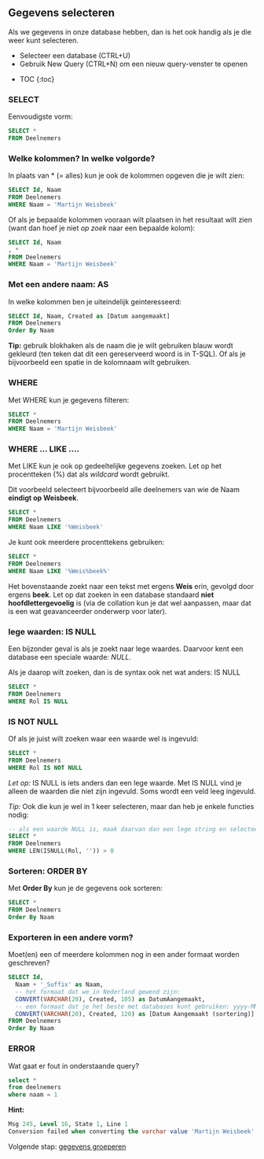 ## Gegevens selecteren
Als we gegevens in onze database hebben, dan is het ook handig als je die weer kunt selecteren.

- Selecteer een database (CTRL+U)
- Gebruik New Query (CTRL+N) om een nieuw query-venster te openen

* TOC
{:toc}

### SELECT
Eenvoudigste vorm:
```sql
SELECT *
FROM Deelnemers
```

### Welke kolommen? In welke volgorde?
In plaats van * (= alles) kun je ook de kolommen opgeven die je wilt zien:
```sql
SELECT Id, Naam
FROM Deelnemers
WHERE Naam = 'Martijn Weisbeek'
```

Of als je bepaalde kolommen vooraan wilt plaatsen in het resultaat wilt zien (want dan hoef je niet _op zoek_ naar een bepaalde kolom):
```sql
SELECT Id, Naam
, *
FROM Deelnemers
WHERE Naam = 'Martijn Weisbeek'
```

### Met een andere naam: AS
In welke kolommen ben je uiteindelijk geinteresseerd:
```sql
SELECT Id, Naam, Created as [Datum aangemaakt]
FROM Deelnemers
Order By Naam
```
**Tip:** gebruik blokhaken als de naam die je wilt gebruiken blauw wordt gekleurd (ten teken dat dit een gereserveerd woord is in T-SQL).
Of als je bijvoorbeeld een spatie in de kolomnaam wilt gebruiken.

### WHERE
Met WHERE kun je gegevens filteren:
```sql
SELECT *
FROM Deelnemers
WHERE Naam = 'Martijn Weisbeek'
```

### WHERE ... LIKE ....
Met LIKE kun je ook op gedeeltelijke gegevens zoeken. 
Let op het procentteken (%) dat als _wildcard_ wordt gebruikt. 

Dit voorbeeld selecteert bijvoorbeeld alle deelnemers van wie de Naam **eindigt op Weisbeek**.
```sql
SELECT *
FROM Deelnemers
WHERE Naam LIKE '%Weisbeek'
```

Je kunt ook meerdere procenttekens gebruiken:
```sql
SELECT *
FROM Deelnemers
WHERE Naam LIKE '%Weis%beek%'
```

Het bovenstaande zoekt naar een tekst met ergens **Weis** erin, gevolgd door ergens **beek**.
Let op dat zoeken in een database standaard **niet hoofdlettergevoelig** is (via de collation kun je dat wel aanpassen, maar dat is een wat geavanceerder onderwerp voor later).

### lege waarden: IS NULL
Een bijzonder geval is als je zoekt naar lege waardes. Daarvoor kent een database een speciale waarde: *NULL*.

Als je daarop wilt zoeken, dan is de syntax ook net wat anders: IS NULL

```sql
SELECT * 
FROM Deelnemers
WHERE Rol IS NULL
```

### IS NOT NULL
Of als je juist wilt zoeken waar een waarde wel is ingevuld:
```sql
SELECT * 
FROM Deelnemers
WHERE Rol IS NOT NULL
```

*Let op:* IS NULL is iets anders dan een lege waarde.
Met IS NULL vind je alleen de waarden die niet zijn ingevuld. Soms wordt een veld leeg ingevuld.

*Tip:* Ook die kun je wel in 1 keer selecteren, maar dan heb je enkele functies nodig:
```sql
-- als een waarde NULL is, maak daarvan dan een lege string en selecteer dan alle waardes die tekst bevat
SELECT *
FROM Deelnemers
WHERE LEN(ISNULL(Rol, '')) > 0 
```

### Sorteren: ORDER BY
Met **Order By** kun je de gegevens ook sorteren:
```sql
SELECT *
FROM Deelnemers
Order By Naam
```

### Exporteren in een andere vorm?
Moet(en) een of meerdere kolommen nog in een ander formaat worden geschreven?
```sql
SELECT Id,
  Naam + '_Suffix' as Naam,
  -- het formaat dat we in Nederland gewend zijn:
  CONVERT(VARCHAR(20), Created, 105) as DatumAangemaakt,
  -- een formaat dat je het beste met databases kunt gebruiken: yyyy-MM-dd hh:mm:ss
  CONVERT(VARCHAR(20), Created, 120) as [Datum Aangemaakt (sortering)]
FROM Deelnemers
Order By Naam
```

### ERROR
Wat gaat er fout in onderstaande query?

```sql
select *
from deelnemers 
where naam = 1
```

**Hint:**
```sql
Msg 245, Level 16, State 1, Line 1
Conversion failed when converting the varchar value 'Martijn Weisbeek' to data type int.
```

Volgende stap: [gegevens groeperen](6-group-by.md)